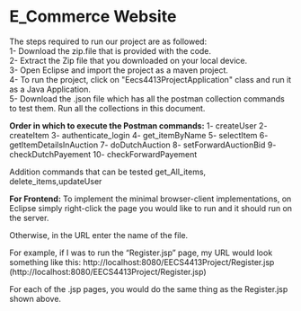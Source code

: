 # E_Commerce Website 
The steps required to run our project are as followed:<br>
1- Download the zip.file that is provided with the code.<br>
2- Extract the Zip file that you downloaded on your local device. <br>
3- Open Eclipse and import the project as a maven project. <br>
4- To run the project, click on "Eecs4413ProjectApplication" class and run it as a Java Application. <br>
5- Download the .json file which has all the postman collection commands to test them. Run all the collections in this document. <br>

**Order in which to execute the Postman commands:**
1- createUser
2- createItem
3- authenticate_login
4- get_itemByName
5- selectItem
6- getItemDetailsInAuction
7- doDutchAuction 
8- setForwardAuctionBid
9- checkDutchPayement 
10- checkForwardPayement 


Addition commands that can be tested
get_All_items, delete_items,updateUser


**For Frontend:**
To implement the minimal browser-client implementations, on Eclipse simply right-click the page you would like to run and it should run on the server.

Otherwise, in the URL enter the name of the file. 

For example, if I was to run the “Register.jsp” page, my URL would look something like this: http://localhost:8080/EECS4413Project/Register.jsp (http://localhost:8080/EECS4413Project/Register.jsp) 

For each of the .jsp pages, you would do the same thing as the Register.jsp shown above.
